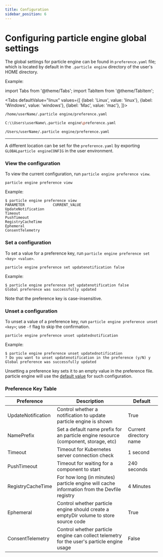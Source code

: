 ```yaml
---
title: Configuration
sidebar_position: 6
---
```

# Configuring particle engine global settings

The global settings for particle engine can be found in `preference.yaml` file; which is located by default in the `.particle engine` directory of the user's HOME directory.

Example:

import Tabs from '@theme/Tabs';
import TabItem from '@theme/TabItem';

<Tabs
defaultValue="linux"
values={[
{label: 'Linux', value: 'linux'},
{label: 'Windows', value: 'windows'},
{label: 'Mac', value: 'mac'},
]}>

<TabItem value="linux">

```sh
/home/userName/.particle engine/preference.yaml
```

</TabItem>

<TabItem value="windows">

```sh
C:\\Users\userName\.particle engine\preference.yaml
```

</TabItem>

<TabItem value="mac">

```sh
/Users/userName/.particle engine/preference.yaml
```

</TabItem>

</Tabs>

---
A  different location can be set for the `preference.yaml` by exporting `GLOBALparticle engineCONFIG` in the user environment.

### View the configuration
To view the current configuration, run `particle engine preference view`.

```shell
particle engine preference view
```
Example:
```shell
$ particle engine preference view
PARAMETER             CURRENT_VALUE
UpdateNotification
Timeout
PushTimeout
RegistryCacheTime
Ephemeral
ConsentTelemetry
```
### Set a configuration
To set a value for a preference key, run `particle engine preference set <key> <value>`.
```shell
particle engine preference set updatenotification false
```
Example:
```shell
$ particle engine preference set updatenotification false
Global preference was successfully updated
```
Note that the preference key is case-insensitive.

### Unset a configuration
To unset a value of a preference key, run `particle engine preference unset <key>`; use `-f` flag to skip the confirmation.
```shell
particle engine preference unset updatednotification
```
Example:
```shell
$ particle engine preference unset updatednotification
? Do you want to unset updatenotification in the preference (y/N) y
Global preference was successfully updated
```

Unsetting a preference key sets it to an empty value in the preference file. particle engine will use the [default value](./configure#preference-key-table) for such configuration.

### Preference Key Table

| Preference         | Description                                                                    | Default                |
|--------------------|--------------------------------------------------------------------------------|------------------------|
| UpdateNotification | Control whether a notification to update particle engine is shown                          | True                   |
| NamePrefix         | Set a default name prefix for an particle engine resource (component, storage, etc)        | Current directory name |
| Timeout            | Timeout for Kubernetes server connection check                                 | 1 second               |
| PushTimeout        | Timeout for waiting for a component to start                                   | 240 seconds            |
| RegistryCacheTime  | For how long (in minutes) particle engine will cache information from the Devfile registry | 4 Minutes              |
| Ephemeral          | Control whether particle engine should create a emptyDir volume to store source code       | True                   |
| ConsentTelemetry   | Control whether particle engine can collect telemetry for the user's particle engine usage             | False                  |
